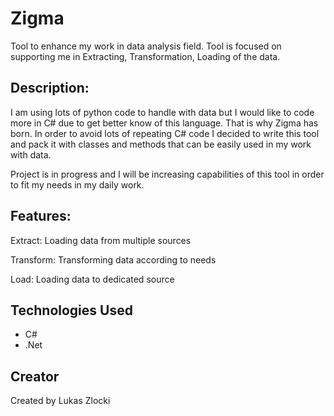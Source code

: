 # Zigma

Tool to enhance my work in data analysis field. 
Tool is focused on supporting me in Extracting, Transformation, Loading of the data.


## Description:

I am using lots of python code to handle with data but I would like to code more in C# due to get better know of this language.
That is why Zigma has born.
In order to avoid lots of repeating C# code I decided to write this tool and pack it with classes and methods that can be easily used in my work with data.

Project is in progress and I will be increasing capabilities of this tool in order to fit my needs in my daily work.


## Features:

Extract:
Loading data from multiple sources

Transform:
Transforming data according to needs

Load:
Loading data to dedicated source


## Technologies Used

* C#
* .Net


## Creator

Created by Lukas Zlocki  
